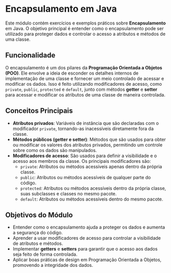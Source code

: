 # Encapsulamento em Java

Este módulo contém exercícios e exemplos práticos sobre **Encapsulamento** em Java. O objetivo principal é entender como o encapsulamento pode ser utilizado para proteger dados e controlar o acesso a atributos e métodos de uma classe.

## Funcionalidade

O encapsulamento é um dos pilares da **Programação Orientada a Objetos (POO)**. Ele envolve a ideia de esconder os detalhes internos de implementação de uma classe e fornecer um meio controlado de acessar e modificar os dados. Isso é feito utilizando modificadores de acesso, como `private`, `public`, `protected` e `default`, junto com métodos **getter** e **setter** para acessar e modificar os atributos de uma classe de maneira controlada.

## Conceitos Principais

- **Atributos privados**: Variáveis de instância que são declaradas com o modificador `private`, tornando-as inacessíveis diretamente fora da classe.
- **Métodos públicos (getter e setter)**: Métodos que são usados para obter ou modificar os valores dos atributos privados, permitindo um controle sobre como os dados são manipulados.
- **Modificadores de acesso**: São usados para definir a visibilidade e o acesso aos membros da classe. Os principais modificadores são:
  - `private`: Atributos ou métodos acessíveis apenas dentro da própria classe.
  - `public`: Atributos ou métodos acessíveis de qualquer parte do código.
  - `protected`: Atributos ou métodos acessíveis dentro da própria classe, suas subclasses e classes no mesmo pacote.
  - `default`: Atributos ou métodos acessíveis dentro do mesmo pacote.

## Objetivos do Módulo

- Entender como o encapsulamento ajuda a proteger os dados e aumenta a segurança do código.
- Aprender a usar modificadores de acesso para controlar a visibilidade de atributos e métodos.
- Implementar **getters** e **setters** para garantir que o acesso aos dados seja feito de forma controlada.
- Aplicar boas práticas de design em Programação Orientada a Objetos, promovendo a integridade dos dados.
